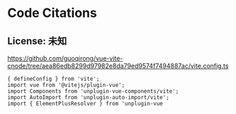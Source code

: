 # Code Citations

## License: 未知
https://github.com/guoqirong/vue-vite-cnode/tree/aea86edb8299d97982e8da79ed9574f7494887ac/vite.config.ts

```
{ defineConfig } from 'vite';
import vue from '@vitejs/plugin-vue';
import Components from 'unplugin-vue-components/vite';
import AutoImport from 'unplugin-auto-import/vite';
import { ElementPlusResolver } from 'unplugin-vue
```

